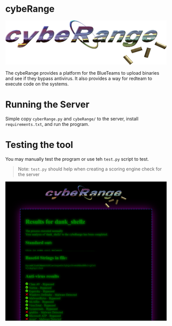 # cybeRange
![](https://raw.githubusercontent.com/micahjmartin/ISTS20-cybeRange/master/cybeRange/static/logo.png?token=ADTOBCBBAGMY72V2JVBHCGC5OQI22)


The cybeRange provides a platform for the BlueTeams to upload binaries and see if they bypass antivirus. It also provides a way for redteam to execute code on the systems.


# Running the Server
Simple copy `cyberRange.py` and `cybeRange/` to the server, install `requirements.txt`, and run the program.

# Testing the tool
You may manually test the program or use teh `test.py` script to test.

> Note: `test.py` should help when creating a scoring engine check for the server



![](https://raw.githubusercontent.com/micahjmartin/ISTS20-cybeRange/master/cybeRange/static/screenshot1.png?token=ADTOBCBBAGMY72V2JVBHCGC5OQI22)